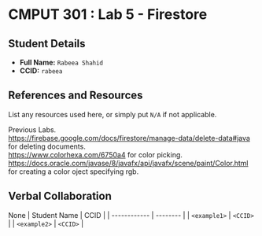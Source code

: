 # CMPUT 301 : Lab 5 - Firestore

## Student Details

- **Full Name:** `Rabeea Shahid`
- **CCID:** `rabeea`

## References and Resources

List any resources used here, or simply put `N/A` if not applicable.

Previous Labs.   
https://firebase.google.com/docs/firestore/manage-data/delete-data#java for deleting documents.   
https://www.colorhexa.com/6750a4 for color picking.   
https://docs.oracle.com/javase/8/javafx/api/javafx/scene/paint/Color.html for creating a color oject specifying rgb.   

## Verbal Collaboration

None
| Student Name | CCID     |
| ------------ | -------- |
| `<example1>` | `<CCID>` |
| `<example2>` | `<CCID>` |
